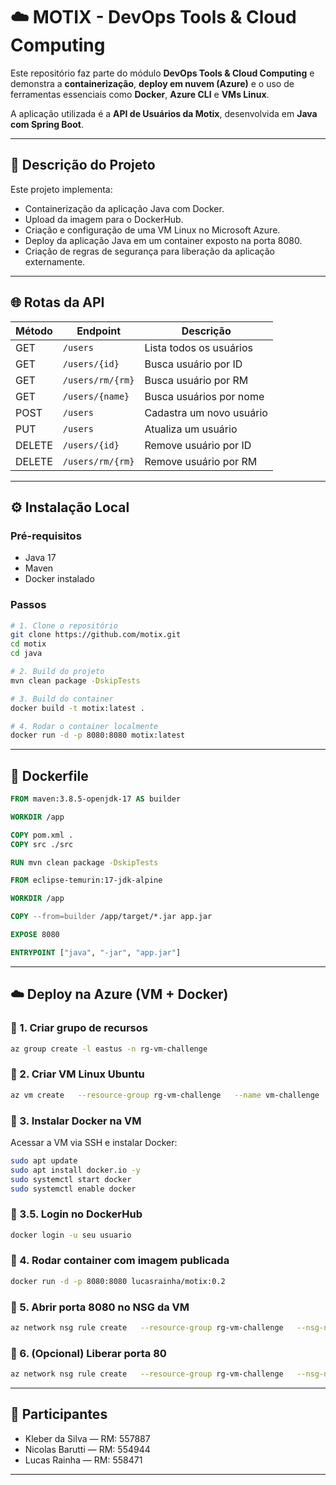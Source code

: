 # ☁️ MOTIX - DevOps Tools & Cloud Computing

Este repositório faz parte do módulo **DevOps Tools & Cloud Computing** e demonstra a **containerização**, **deploy em nuvem (Azure)** e o uso de ferramentas essenciais como **Docker**, **Azure CLI** e **VMs Linux**.

A aplicação utilizada é a **API de Usuários da Motix**, desenvolvida em **Java com Spring Boot**.

---

## 📌 Descrição do Projeto

Este projeto implementa:
- Containerização da aplicação Java com Docker.
- Upload da imagem para o DockerHub.
- Criação e configuração de uma VM Linux no Microsoft Azure.
- Deploy da aplicação Java em um container exposto na porta 8080.
- Criação de regras de segurança para liberação da aplicação externamente.

---

## 🌐 Rotas da API

| Método | Endpoint                      | Descrição                       |
|--------|-------------------------------|----------------------------------|
| GET    | `/users`                      | Lista todos os usuários          |
| GET    | `/users/{id}`                 | Busca usuário por ID             |
| GET    | `/users/rm/{rm}`              | Busca usuário por RM             |
| GET    | `/users/{name}`               | Busca usuários por nome          |
| POST   | `/users`                      | Cadastra um novo usuário         |
| PUT    | `/users`                      | Atualiza um usuário              |
| DELETE | `/users/{id}`                 | Remove usuário por ID            |
| DELETE | `/users/rm/{rm}`              | Remove usuário por RM            |

---

## ⚙️ Instalação Local

### Pré-requisitos

- Java 17
- Maven
- Docker instalado

### Passos

```bash
# 1. Clone o repositório
git clone https://github.com/motix.git
cd motix
cd java

# 2. Build do projeto
mvn clean package -DskipTests

# 3. Build do container
docker build -t motix:latest .

# 4. Rodar o container localmente
docker run -d -p 8080:8080 motix:latest
```

---

## 🐳 Dockerfile

```Dockerfile
FROM maven:3.8.5-openjdk-17 AS builder

WORKDIR /app

COPY pom.xml .
COPY src ./src

RUN mvn clean package -DskipTests

FROM eclipse-temurin:17-jdk-alpine

WORKDIR /app

COPY --from=builder /app/target/*.jar app.jar

EXPOSE 8080

ENTRYPOINT ["java", "-jar", "app.jar"]
```

---

## ☁️ Deploy na Azure (VM + Docker)

### 🔷 1. Criar grupo de recursos
```bash
az group create -l eastus -n rg-vm-challenge
```

### 🔷 2. Criar VM Linux Ubuntu
```bash
az vm create   --resource-group rg-vm-challenge   --name vm-challenge   --image Canonical:ubuntu-24_04-lts:minimal:24.04.202505020   --size Standard_B2s   --admin-username admin_fiap   --admin-password admin_fiap@123
```

### 🔷 3. Instalar Docker na VM
Acessar a VM via SSH e instalar Docker:
```bash
sudo apt update
sudo apt install docker.io -y
sudo systemctl start docker
sudo systemctl enable docker
```

### 🔷 3.5. Login no DockerHub
```bash
docker login -u seu usuario
```

### 🔷 4. Rodar container com imagem publicada
```bash
docker run -d -p 8080:8080 lucasrainha/motix:0.2
```

### 🔷 5. Abrir porta 8080 no NSG da VM
```bash
az network nsg rule create   --resource-group rg-vm-challenge   --nsg-name vm-challengeNSG   --name port_8080   --protocol tcp   --priority 1010   --destination-port-range 8080
```

### 🔷 6. (Opcional) Liberar porta 80
```bash
az network nsg rule create   --resource-group rg-vm-challenge   --nsg-name vm-challengeNSG   --name port_80   --protocol tcp   --priority 1020   --destination-port-range 80
```

---

## 👥 Participantes

- Kleber da Silva — RM: 557887  
- Nicolas Barutti — RM: 554944  
- Lucas Rainha — RM: 558471

---

